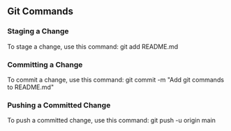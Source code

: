 ## Git Commands

### Staging a Change
To stage a change, use this command:
git add README.md



### Committing a Change
To commit a change, use this command:
git commit -m "Add git commands to README.md"



### Pushing a Committed Change
To push a committed change, use this command:
git push -u origin main